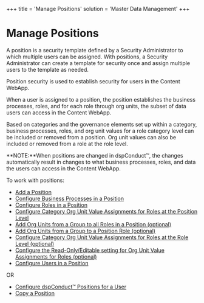 +++
title = 'Manage Positions'
solution = 'Master Data Management'
+++

# Manage Positions

A position is a security template defined by a Security Administrator to
which multiple users can be assigned. With positions, a Security
Administrator can create a template for security once and assign
multiple users to the template as needed.

Position security is used to establish security for users in the Content
WebApp.

When a user is assigned to a position, the position establishes the
business processes, roles, and for each role through org units, the
subset of data users can access in the Content WebApp.

Based on categories and the governance elements set up within a
category, business processes, roles, and org unit values for a role
category level can be included or removed from a position. Org unit
values can also be included or removed from a role at the role level.

**NOTE:**When positions are changed in dspConduct™, the changes
automatically result in changes to what business processes, roles, and
data the users can access in the Content WebApp.

To work with positions:

  - [Add a Position](Add_Position)
  - [Configure Business Processes in a
    Position](Configure_Business_Processes_in_a_Position)
  - [Configure Roles in<span> </span>a
    Position](Configure_Roles_in_a_Position)
  - [Configure Category Org Unit Value Assignments for Roles at the
    Position Level](Set_a_Roles_Org_Unit_Value_Assignments)
  - [Add Org Units from a Group to all Roles in a Position
    (optional)](Add_Org_Units_from_a_Group_to_Roles#Add_Org_Units_from_a_Group_to_all_Roles_in_a_Position)
  - [Add Org Units from a Group to a Position Role
    (optional)](Add_Org_Units_from_a_Group_to_Roles#Add_Org_Units_from_a_Group_to_a_Position_Role)
  - [Configure Category Org Unit Value Assignments for Roles at the Role
    Level
    (optional)](Set_a_Roles_Org_Unit_Value_Assignments#Configure_Org_Unit_Value_Assignments__at_the_Role_Level)
  - [Configure the Read-Only/Editable setting for Org Unit Value
    Assignments for Roles
    (optional)](Set_a_Roles_Org_Unit_Value_Assignments#Configure_the_Read_Only_Editable_setting_for_Org_Unit_Value_Assignments_for_Roles)
  - [Configure Users in a Position](Configure_Users_in_a_Position)

OR

  - [Configure dspConduct™ Positions for a
    User](Configure_dspConduct_Positions_for_a_User)
  - [Copy a Position](Copy_a_Position)
